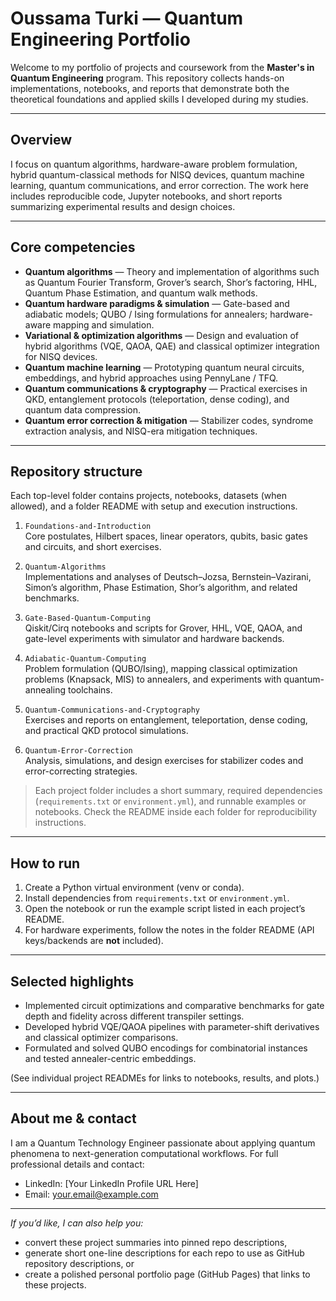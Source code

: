 # Oussama Turki — Quantum Engineering Portfolio

Welcome to my portfolio of projects and coursework from the **Master's in Quantum Engineering** program. This repository collects hands-on implementations, notebooks, and reports that demonstrate both the theoretical foundations and applied skills I developed during my studies.

---

## Overview
I focus on quantum algorithms, hardware-aware problem formulation, hybrid quantum-classical methods for NISQ devices, quantum machine learning, quantum communications, and error correction. The work here includes reproducible code, Jupyter notebooks, and short reports summarizing experimental results and design choices.

---

## Core competencies
- **Quantum algorithms** — Theory and implementation of algorithms such as Quantum Fourier Transform, Grover’s search, Shor’s factoring, HHL, Quantum Phase Estimation, and quantum walk methods.  
- **Quantum hardware paradigms & simulation** — Gate-based and adiabatic models; QUBO / Ising formulations for annealers; hardware-aware mapping and simulation.  
- **Variational & optimization algorithms** — Design and evaluation of hybrid algorithms (VQE, QAOA, QAE) and classical optimizer integration for NISQ devices.  
- **Quantum machine learning** — Prototyping quantum neural circuits, embeddings, and hybrid approaches using PennyLane / TFQ.  
- **Quantum communications & cryptography** — Practical exercises in QKD, entanglement protocols (teleportation, dense coding), and quantum data compression.  
- **Quantum error correction & mitigation** — Stabilizer codes, syndrome extraction analysis, and NISQ-era mitigation techniques.

---

## Repository structure
Each top-level folder contains projects, notebooks, datasets (when allowed), and a folder README with setup and execution instructions.

1. `Foundations-and-Introduction`  
   Core postulates, Hilbert spaces, linear operators, qubits, basic gates and circuits, and short exercises.

2. `Quantum-Algorithms`  
   Implementations and analyses of Deutsch–Jozsa, Bernstein–Vazirani, Simon’s algorithm, Phase Estimation, Shor’s algorithm, and related benchmarks.

3. `Gate-Based-Quantum-Computing`  
   Qiskit/Cirq notebooks and scripts for Grover, HHL, VQE, QAOA, and gate-level experiments with simulator and hardware backends.

4. `Adiabatic-Quantum-Computing`  
   Problem formulation (QUBO/Ising), mapping classical optimization problems (Knapsack, MIS) to annealers, and experiments with quantum-annealing toolchains.

5. `Quantum-Communications-and-Cryptography`  
   Exercises and reports on entanglement, teleportation, dense coding, and practical QKD protocol simulations.

6. `Quantum-Error-Correction`  
   Analysis, simulations, and design exercises for stabilizer codes and error-correcting strategies.

> Each project folder includes a short summary, required dependencies (`requirements.txt` or `environment.yml`), and runnable examples or notebooks. Check the README inside each folder for reproducibility instructions.

---

## How to run
1. Create a Python virtual environment (venv or conda).  
2. Install dependencies from `requirements.txt` or `environment.yml`.  
3. Open the notebook or run the example script listed in each project’s README.  
4. For hardware experiments, follow the notes in the folder README (API keys/backends are **not** included).

---

## Selected highlights
- Implemented circuit optimizations and comparative benchmarks for gate depth and fidelity across different transpiler settings.  
- Developed hybrid VQE/QAOA pipelines with parameter-shift derivatives and classical optimizer comparisons.  
- Formulated and solved QUBO encodings for combinatorial instances and tested annealer-centric embeddings.

(See individual project READMEs for links to notebooks, results, and plots.)

---

## About me & contact
I am a Quantum Technology Engineer passionate about applying quantum phenomena to next-generation computational workflows. For full professional details and contact:  
- LinkedIn: [Your LinkedIn Profile URL Here]  
- Email: your.email@example.com

---

*If you’d like, I can also help you:*  
- convert these project summaries into pinned repo descriptions,  
- generate short one-line descriptions for each repo to use as GitHub repository descriptions, or  
- create a polished personal portfolio page (GitHub Pages) that links to these projects.

